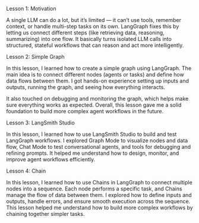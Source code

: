 Lesson 1: Motivation

A single LLM can do a lot, but it’s limited — it can’t use tools, remember context, or handle multi-step tasks on its own.
LangGraph fixes this by letting us connect different steps (like retrieving data, reasoning, summarizing) into one flow.
It basically turns isolated LLM calls into structured, stateful workflows that can reason and act more intelligently.

Lesson 2: Simple Graph

In this lesson, I learned how to create a simple graph using LangGraph. The main idea is to connect different nodes (agents or tasks) and define how data flows between them. I got hands-on experience setting up inputs and outputs, running the graph, and seeing how everything interacts.

It also touched on debugging and monitoring the graph, which helps make sure everything works as expected. Overall, this lesson gave me a solid foundation to build more complex agent workflows in the future.

Lesson 3: LangSmith Studio

In this lesson, I learned how to use LangSmith Studio to build and test LangGraph workflows. I explored Graph Mode to visualize nodes and data flow, Chat Mode to test conversational agents, and tools for debugging and refining prompts. It helped me understand how to design, monitor, and improve agent workflows efficiently.

Lesson 4: Chain

In this lesson, I learned how to use Chains in LangGraph to connect multiple nodes into a sequence. Each node performs a specific task, and Chains manage the flow of data between them. I explored how to define inputs and outputs, handle errors, and ensure smooth execution across the sequence. This lesson helped me understand how to build more complex workflows by chaining together simpler tasks.